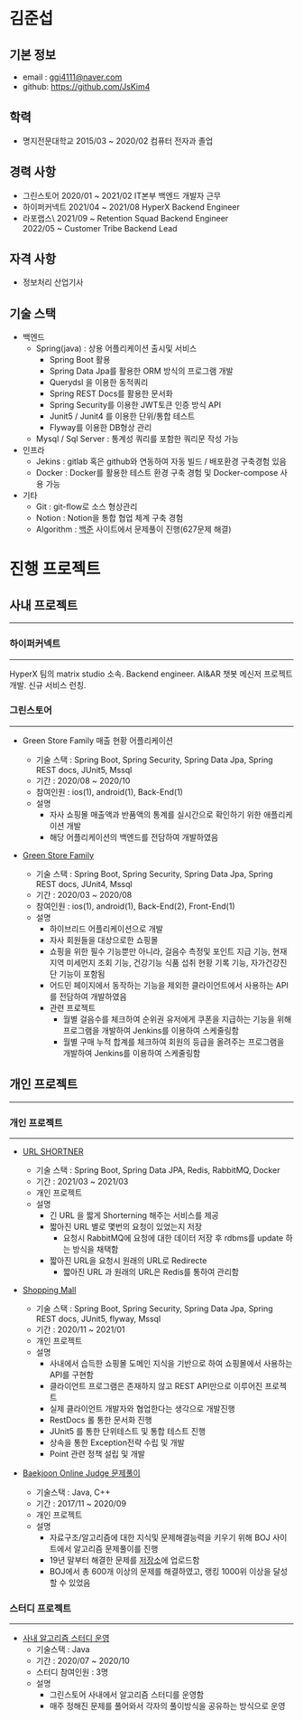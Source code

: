 # 김준섭

## 기본 정보

-   email : ggi4111@naver.com
-   github: https://github.com/JsKim4

## 학력

-   명지전문대학교 2015/03 ~ 2020/02 컴퓨터 전자과 졸업

## 경력 사항

-   그린스토어 2020/01 ~ 2021/02 IT본부 백엔드 개발자 근무
-   하이퍼커넥트 2021/04 ~ 2021/08 HyperX Backend Engineer
-   라포랩스\ 
        2021/09 ~ Retention Squad Backend Engineer\
        2022/05 ~ Customer Tribe Backend Lead

## 자격 사항

-   정보처리 산업기사


## 기술 스택

-   백엔드
    -   Spring(java) : 상용 어플리케이션 출시및 서비스
        -   Spring Boot 활용
        -   Spring Data Jpa를 활용한 ORM 방식의 프로그램 개발
        -   Querydsl 을 이용한 동적쿼리 
        -   Spring REST Docs를 활용한 문서화
        -   Spring Security를 이용한 JWT토큰 인증 방식 API
        -   Junit5 / Junit4 를 이용한 단위/통합 테스트
        -   Flyway를 이용한 DB형상 관리
    -   Mysql / Sql Server : 통계성 쿼리를 포함한 쿼리문 작성 가능
-   인프라
    -   Jekins : gitlab 혹은 github와 연동하여 자동 빌드 / 배포환경 구축경험 있음
    -   Docker : Docker를 활용한 테스트 환경 구축 경험 및 Docker-compose 사용 가능 
-   기타
    -   Git : git-flow로 소스 형상관리 
    -   Notion : Notion을 통합 협업 체계 구축 경험
    -   Algorithm : [백준](https://www.acmicpc.net/user/ggi411) 사이트에서 문제풀이 진행(627문제 해결)


# 진행 프로젝트


## 사내 프로젝트
---
### 하이퍼커넥트
---
HyperX 팀의 matrix studio 소속. Backend engineer.
AI&AR 챗봇 메신저 프로젝트 개발. 신규 서비스 런칭.

### 그린스토어
---
-   Green Store Family 매출 현황 어플리케이션
    -   기술 스택 : Spring Boot, Spring Security, Spring Data Jpa, Spring REST docs, JUnit5, Mssql
    -   기간 : 2020/08 ~ 2020/10
    -   참여인원 : ios(1), android(1), Back-End(1)
    -   설명
        -   자사 쇼핑몰 매출액과 반품액의 통계를  실시간으로 확인하기 위한 애플리케이션 개발
        -   해당 어플리케이션의 백엔드를 전담하여 개발하였음


-   [Green Store Family](https://play.google.com/store/apps/details?id=kr.co.greenfamily)
    -   기술 스택 : Spring Boot, Spring Security, Spring Data Jpa, Spring REST docs, JUnit4, Mssql
    -   기간 : 2020/03 ~ 2020/08
    -   참여인원 : ios(1), android(1), Back-End(2), Front-End(1)
    -   설명
        -   하이브리드 어플리케이션으로 개발
        -   자사 회원들을 대상으로한 쇼핑몰
        -   쇼핑을 위한 필수 기능뿐만 아니라, 걸음수 측정및 포인트 지급 기능, 현재 지역 미세먼지 조회 기능, 건강기능 식품 섭취 현황 기록 기능, 자가건강진단 기능이 포함됨
        -   어드민 페이지에서 동작하는 기능을 제외한 클라이언트에서 사용하는 API를 전담하여 개발하였음
        -   관련 프로젝트
            -   월별 걸음수를 체크하여 순위권 유저에게 쿠폰을 지급하는 기능을 위해 프로그램을 개발하여 Jenkins를 이용하여 스케줄링함
            -   월별 구매 누적 합계를 체크하여 회원의 등급을 올려주는 프로그램을 개발하여 Jenkins를 이용하여 스케줄링함

## 개인 프로젝트
---
### 개인 프로젝트

---
-   [URL SHORTNER](https://github.com/JsKim4/URL_Shortening_Service)
    -   기술 스택 : Spring Boot, Spring Data JPA, Redis, RabbitMQ, Docker
    -   기간 :  2021/03 ~ 2021/03
    -   개인 프로젝트
    -   설명
        -   긴 URL 을 짧게 Shorterning 해주는 서비스를 제공
        -   짧아진 URL 별로 몇번의 요청이 있었는지 저장
            -   요청시 RabbitMQ에 요청에 대한 데이터 저장 후 rdbms를 update 하는 방식을 채택함
        -   짧아진 URL을 요청시 원래의 URL로 Redirecte
            -   짧아진 URL 과 원래의 URL은 Redis를 통하여 관리함
        

-   [Shopping Mall](https://github.com/JsKim4/shopping_mall)
    -   기술 스택 : Spring Boot, Spring Security, Spring Data Jpa, Spring REST docs, JUnit5, flyway, Mssql
    -   기간 : 2020/11 ~ 2021/01
    -   개인 프로젝트
    -   설명
        -   사내에서 습득한 쇼핑몰 도메인 지식을 기반으로 하여 쇼핑몰에서 사용하는 API를 구현함
        -   클라이언트 프로그램은 존재하지 않고 REST API만으로 이루어진 프로젝트
        -   실제 클라이언트 개발자와 협업한다는 생각으로 개발진행
        -   RestDocs 롤 통한 문서화 진행
        -   JUnit5 를 통한 단위테스트 및 통합 테스트 진행
        -   상속을 통한 Exception전략 수립 및 개발
        -   Point 관련 정책 설립 및 개발

-   [Baekjoon Online Judge 문제풀이](https://www.acmicpc.net/user/ggi411) 
    -   기술스택 : Java, C++
    -   기간 : 2017/11 ~ 2020/09
    -   개인 프로젝트
    -   설명
        -   자료구조/알고리즘에 대한 지식및 문제해결능력을 키우기 위해 BOJ 사이트에서 알고리즘 문제풀이를 진행
        -   19년 말부터 해결한 문제를 [저장소](https://github.com/JsKim4/BOJ-BaekJoon-Online-judge-)에 업로드함
        -   BOJ에서 총 600개 이상의 문제를 해결하였고, 랭킹 1000위 이상을 달성할 수 있었음
    
### 스터디 프로젝트
---
-   [사내 알고리즘 스터디 운영](https://github.com/JsKim4/Grst-Algorithm)
    -   기술스택 : Java
    -   기간 :  2020/07 ~ 2020/10
    -   스터디 참여인원 : 3명
    -   설명
        -   그린스토어 사내에서 알고리즘 스터디를 운영함
        -   매주 정해진 문제를 풀어와서 각자의 풀이방식을 공유하는 방식으로 운영
